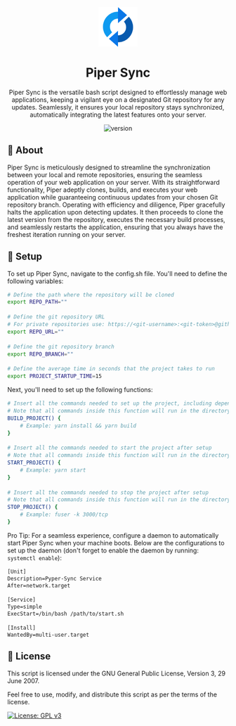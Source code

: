 <div align="center">
  <a href="https://www.gabriel-flores.dev/" target="_blank">
    <img src='https://github.com/GabrielFlores8227/GabrielFlores8227/blob/main/global-assets/Piper-Sync/piper-sync.png' height='90'>
  </a>
</div>

<h1 align="center">
  Piper Sync
</h1>

<p align="center">
  Piper Sync is the versatile bash script designed to effortlessly manage web applications, keeping a vigilant eye on a designated Git repository for any updates. 
  Seamlessly, it ensures your local repository stays synchronized, automatically integrating the latest features onto your server.
</p>

<p align="center">
  <img src="https://img.shields.io/badge/version-1.0.0-blue" alt="version">
</p>

## 📝 About

Piper Sync is meticulously designed to streamline the synchronization between your local and remote repositories, ensuring the seamless operation of your web application on 
your server. With its straightforward functionality, Piper adeptly clones, builds, and executes your web application while guaranteeing continuous updates from your chosen Git 
repository branch. Operating with efficiency and diligence, Piper gracefully halts the application upon detecting updates. It then proceeds to clone the latest version from the 
repository, executes the necessary build processes, and seamlessly restarts the application, ensuring that you always have the freshest iteration running on your server.

## 🔨 Setup

To set up Piper Sync, navigate to the config.sh file. You'll need to define the following variables:

```bash
# Define the path where the repository will be cloned
export REPO_PATH="" 

# Define the git repository URL
# For private repositories use: https://<git-username>:<git-token>@github.com/<repo-name>
export REPO_URL="" 

# Define the git repository branch
export REPO_BRANCH="" 

# Define the average time in seconds that the project takes to run
export PROJECT_STARTUP_TIME=15 
```

Next, you'll need to set up the following functions:

```bash
# Insert all the commands needed to set up the project, including dependency installations and configurations
# Note that all commands inside this function will run in the directory passed in the variable "REPO_PATH"
BUILD_PROJECT() {
    # Example: yarn install && yarn build
}

# Insert all the commands needed to start the project after setup
# Note that all commands inside this function will run in the directory passed in the variable "REPO_PATH"
START_PROJECT() {
    # Example: yarn start
}

# Insert all the commands needed to stop the project after setup
# Note that all commands inside this function will run in the directory passed in the variable "REPO_PATH"
STOP_PROJECT() {
    # Example: fuser -k 3000/tcp
}
```

Pro Tip: For a seamless experience, configure a daemon to automatically start Piper Sync when your machine boots. Below are the configurations to 
set up the daemon (don't forget to enable the daemon by running: `systemctl enable`):

```service
[Unit]
Description=Pyper-Sync Service
After=network.target

[Service]
Type=simple
ExecStart=/bin/bash /path/to/start.sh

[Install]
WantedBy=multi-user.target
```

## 📖 License

This script is licensed under the GNU General Public License, Version 3, 29 June 2007.

Feel free to use, modify, and distribute this script as per the terms of the license.

[![License: GPL v3](https://img.shields.io/badge/License-GPL%20v3-blue.svg)](https://opensource.org/licenses/GPL-3.0)
